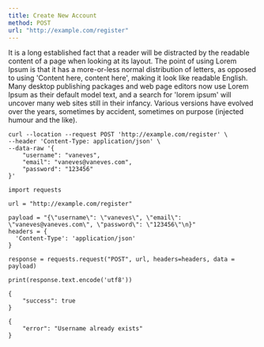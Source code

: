 ```yaml
---
title: Create New Account
method: POST
url: "http://example.com/register"
---
```


It is a long established fact that a reader will be distracted by the readable content of a page when looking at its layout. The point of using Lorem Ipsum is that it has a more-or-less normal distribution of letters, as opposed to using 'Content here, content here', making it look like readable English. Many desktop publishing packages and web page editors now use Lorem Ipsum as their default model text, and a search for 'lorem ipsum' will uncover many web sites still in their infancy. Various versions have evolved over the years, sometimes by accident, sometimes on purpose (injected humour and the like).


```request:curl
curl --location --request POST 'http://example.com/register' \
--header 'Content-Type: application/json' \
--data-raw '{
	"username": "vaneves",
	"email": "vaneves@vaneves.com",
	"password": "123456"
}'
```

```request:python
import requests

url = "http://example.com/register"

payload = "{\"username\": \"vaneves\", \"email\": \"vaneves@vaneves.com\", \"password\": \"123456\"\n}"
headers = {
  'Content-Type': 'application/json'
}

response = requests.request("POST", url, headers=headers, data = payload)

print(response.text.encode('utf8'))
```

```response:200
{
	"success": true
}
```

```response:400
{
	"error": "Username already exists"
}
```